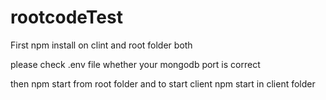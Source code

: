 # rootcodeTest

First npm install on clint and root folder both

please check .env file whether your mongodb port is correct

then npm start from root folder and to start client npm start in client folder